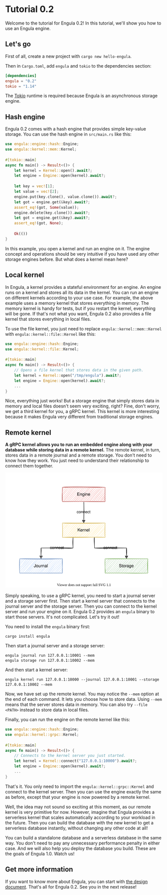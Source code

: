 # Tutorial 0.2

Welcome to the tutorial for Engula 0.2! In this tutorial, we'll show you how to use an Engula engine.

## Let's go

First of all, create a new project with `cargo new hello-engula`.

Then in `Cargo.toml`, add `engula` and `tokio` to the dependencies section:

```toml
[dependencies]
engula = "0.2"
tokio = "1.14"
```

The [Tokio](https://tokio.rs) runtime is required because Engula is an asynchronous storage engine.

## Hash engine

Engula 0.2 comes with a hash engine that provides simple key-value storage. You can use the hash engine in `src/main.rs` like this:

```rust
use engula::engine::hash::Engine;
use engula::kernel::mem::Kernel;

#[tokio::main]
async fn main() -> Result<()> {
    let kernel = Kernel::open().await?;
    let engine = Engine::open(kernel).await?;

    let key = vec![1];
    let value = vec![2];
    engine.put(key.clone(), value.clone()).await?;
    let got = engine.get(&key).await?;
    assert_eq!(got, Some(value));
    engine.delete(key.clone()).await?;
    let got = engine.get(&key).await?;
    assert_eq!(got, None);

    Ok(())
}
```

In this example, you open a kernel and run an engine on it. The engine concept and operations should be very intuitive if you have used any other storage engines before. But what does a kernel mean here?

## Local kernel

In Engula, a kernel provides a stateful environment for an engine. An engine runs on a kernel and stores all its data in the kernel. You can run an engine on different kernels according to your use case. For example, the above example uses a memory kernel that stores everything in memory. The memory kernel is handy for tests, but if you restart the kernel, everything will be gone. If that's not what you want, Engula 0.2 also provides a file kernel that stores everything in local files.

To use the file kernel, you just need to replace `engula::kernel::mem::Kernel` with `engula::kernel::file::Kernel` like this:

```rust
use engula::engine::hash::Engine;
use engula::kernel::file::Kernel;

#[tokio::main]
async fn main() -> Result<()> {
    // Opens a file kernel that stores data in the given path.
    let kernel = Kernel::open("/tmp/engula").await?;
    let engine = Engine::open(kernel).await?;
    ...
}
```

Nice, everything just works! But a storage engine that simply stores data in memory and local files doesn't seem very exciting, right? Fine, don't worry, we get a third kernel for you, a gRPC kernel. This kernel is more interesting because it makes Engula very different from traditional storage engines.

## Remote kernel

**A gRPC kernel allows you to run an embedded engine along with your database while storing data in a remote kernel.** The remote kernel, in turn, stores data in a remote journal and a remote storage. You don't need to know how they work. You just need to understand their relationship to connect them together.

![Kernel](../images/tutorial-0.2-kernel.drawio.svg)

Simply speaking, to use a gRPC kernel, you need to start a journal server and a storage server first. Then start a kernel server that connects to the journal server and the storage server. Then you can connect to the kernel server and run your engine on it. Engula 0.2 provides an `engula` binary to start those servers. It's not complicated. Let's try it out!

You need to install the `engula` binary first:

```
cargo install engula
```

Then start a journal server and a storage server:

```
engula journal run 127.0.0.1:10001 --mem
engula storage run 127.0.0.1:10002 --mem
```

And then start a kernel server:

```
engula kernel run 127.0.0.1:10000 --journal 127.0.0.1:10001 --storage 127.0.0.1:10002 --mem
```

Now, we have set up the remote kernel. You may notice the `--mem` option at the end of each command. It lets you choose how to store data. Using `--mem` means that the server stores data in memory. You can also try `--file <PATH>` instead to store data in local files.

Finally, you can run the engine on the remote kernel like this:

```rust
use engula::engine::hash::Engine;
use engula::kernel::grpc::Kernel;

#[tokio::main]
async fn main() -> Result<()> {
    // Connects to the kernel server you just started.
    let kernel = Kernel::connect("127.0.0.1:10000").await?;
    let engine = Engine::open(kernel).await?;
    ...
}
```

That's it. You only need to import the `engula::kernel::grpc::Kernel` and connect to the kernel server. Then you can use the engine exactly the same as before, except that your engine is now powered by a remote kernel.

Well, the idea may not sound so exciting at this moment, as our remote kernel is very primitive for now. However, imagine that Engula provides a serverless kernel that scales automatically according to your workload in the future. Then you can build the database with the new kernel to get a serverless database instantly, without changing any other code at all!

You can build a standalone database and a serverless database in the same way. You don't need to pay any unnecessary performance penalty in either case. And we will also help you deploy the database you build. These are the goals of Engula 1.0. Watch us!

## Get more information

If you want to know more about Engula, you can start with [the design document](https://github.com/engula/engula/blob/main/docs/design.md). That's all for Engula 0.2. See you in the next release!